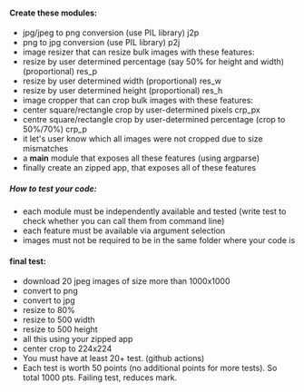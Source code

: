 #### Create these modules:
- jpg/jpeg to png conversion (use PIL library) j2p
- png to jpg conversion (use PIL library) p2j
- image resizer that can resize bulk images with these features:
- resize by user determined percentage (say 50% for height and width) (proportional) res_p
- resize by user determined width (proportional) res_w
- resize by user determined height (proportional) res_h
- image cropper that can crop bulk images with these features:
- center square/rectangle crop by user-determined pixels crp_px
- centre square/rectangle crop by user-determined percentage (crop to 50%/70%) crp_p
- it let's user know which all images were not cropped due to size mismatches
- a __main__ module that exposes all these features (using argparse)
- finally create an zipped app, that exposes all of these features

##### How to test your code:
- each module must be independently available and tested (write test to check whether you can call them from command line) 
- each feature must be available via argument selection
- images must not be required to be in the same folder where your code is

#### final test:
- download 20 jpeg images of size more than 1000x1000
- convert to png
- convert to jpg
- resize to 80%
- resize to 500 width
- resize to 500 height
- all this using your zipped app
- center crop to 224x224
- You must have at least 20+ test. (github actions)
- Each test is worth 50 points (no additional points for more tests). So total 1000 pts.
Failing test, reduces mark.